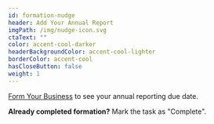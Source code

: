 ```yaml
---
id: formation-nudge
header: Add Your Annual Report
imgPath: /img/nudge-icon.svg
ctaText: ""
color: accent-cool-darker
headerBackgroundColor: accent-cool-lighter
borderColor: accent-cool
hasCloseButton: false
weight: 1
---
```


[Form Your Business](/tasks/form-business-entity) to see your annual reporting due date.

**Already completed formation?** Mark the task as "Complete".
